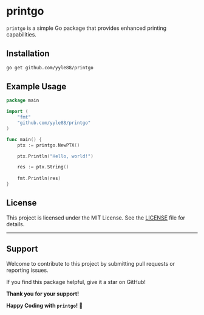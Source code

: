 # printgo

`printgo` is a simple Go package that provides enhanced printing capabilities.

## Installation

```bash
go get github.com/yyle88/printgo
```

## Example Usage

```go
package main

import (
	"fmt"
	"github.com/yyle88/printgo"
)

func main() {
	ptx := printgo.NewPTX()

	ptx.Println("Hello, world!")

	res := ptx.String()
	
	fmt.Println(res)
}
```

## License

This project is licensed under the MIT License. See the [LICENSE](LICENSE) file for details.

---

## Support

Welcome to contribute to this project by submitting pull requests or reporting issues.

If you find this package helpful, give it a star on GitHub!

**Thank you for your support!**

**Happy Coding with `printgo`!** 🎉

